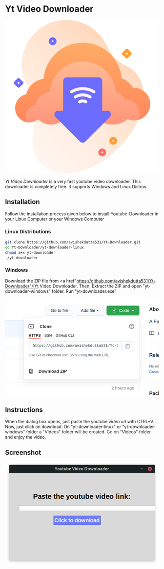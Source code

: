 # Yt Video Downloader

<p align="center">
<img src="https://raw.githubusercontent.com/avishekdutta531/Yt-Downloader/main/youtube-video-downloader-logo.png">
</p>

*Yt Video Downloader* is a very fast youtube video downloader. This downloader is completely free. It supports Windows and Linux Distros.

## Installation

Follow the installation process given below to install Youtube-Downloader in your Linux Computer or your Windows Computer

### Linux Distributions

```bash
git clone https://github.com/avishekdutta531/Yt-Downloader.git
cd Yt-Downloader/yt-downloader-linux
chmod a+x yt-downloader
./yt-downloader
```
### Windows

Download the ZIP file from <a href"https://github.com/avishekdutta531/Yt-Downloader">Yt Video Downloader</a>. Then, Extract the ZIP and open "yt-downloader-windows" folder. Run "yt-downloader.exe"

<p align="center">
<img src="https://raw.githubusercontent.com/avishekdutta531/Yt-Downloader/main/img/Screenshot%20Download.png">
</p>


## Instructions
When the dialog box opens, just paste the youtube video url with CTRL+V. Now, just click on download. On "yt-downloader-linux" or "yt-downloader-windows" folder a "Videos" folder will be created. Go on "Videos" folder and enjoy the video.

## Screenshot
<p align="center">
<img src="https://raw.githubusercontent.com/avishekdutta531/Yt-Downloader/main/img/Screenshot-01.png">
</p>
